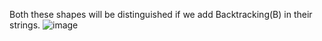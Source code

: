 Both these shapes will be distinguished if we add Backtracking(B) in their strings.
![image](https://user-images.githubusercontent.com/71118230/177299172-c7588a2d-eab0-4eed-9dd0-16958bdf2825.png)
